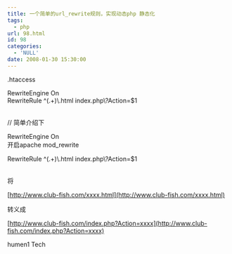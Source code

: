 ```yaml
---
title: 一个简单的url_rewrite规则，实现动态php 静态化
tags:
  - php
url: 98.html
id: 98
categories:
  - 'NULL'
date: 2008-01-30 15:30:00
---
```


  
.htaccess

RewriteEngine On  
RewriteRule ^(.+)\\.html index.php\\?Action=$1  
 

// 简单介绍下

RewriteEngine On  
开启apache mod_rewrite

RewriteRule ^(.+)\\.html index.php\\?Action=$1  
 

将

[http://www.club-fish.com/xxxx.html](http://www.club-fish.com/xxxx.html)

转义成

[http://www.club-fish.com/index.php?Action=xxxx](http://www.club-fish.com/index.php?Action=xxxx)

humen1 Tech